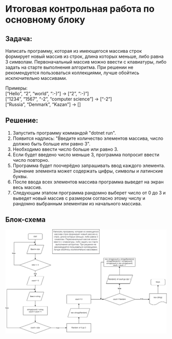 # Итоговая контрольная работа по основному блоку
## Задача:
Написать программу, которая из имеющегося массива строк формирует новый массив из строк, длина которых меньше, либо равна 3 символам. Первоначальный массив можно ввести с клавиатуры, либо задать на старте выполнения алгоритма. При решении не рекомендуется пользоваться коллекциями, лучше обойтись исключительно массивами.

Примеры:  
[“Hello”, “2”, “world”, “:-)”] → [“2”, “:-)”]  
[“1234”, “1567”, “-2”, “computer science”] → [“-2”]  
[“Russia”, “Denmark”, “Kazan”] → []

## Решение:
1. Запустить программу коммандой "dotnet run".
2. Появится надпись: "Введите количество элементов массива, число должно быть больше или равно 3".
3. Необходимо ввести число больше или равно 3.
4. Если будет введено число меньше 3, программа попросит ввести число повторно.
5. Программа будет поочерёдно запрашивать ввод каждого элемента. Значение элемента может содержать цифры, символы и латинские буквы.
6. После ввода всех элементов массива программа выведет на экран весь массив.
7. Следующим этапом программа рандомно выберет число от 0 до 3 и выведет новый массив с размером согласно этому числу и рандомно выбранным элементам из начального массива. 

## Блок-схема
![Решение](Контрольная.png)